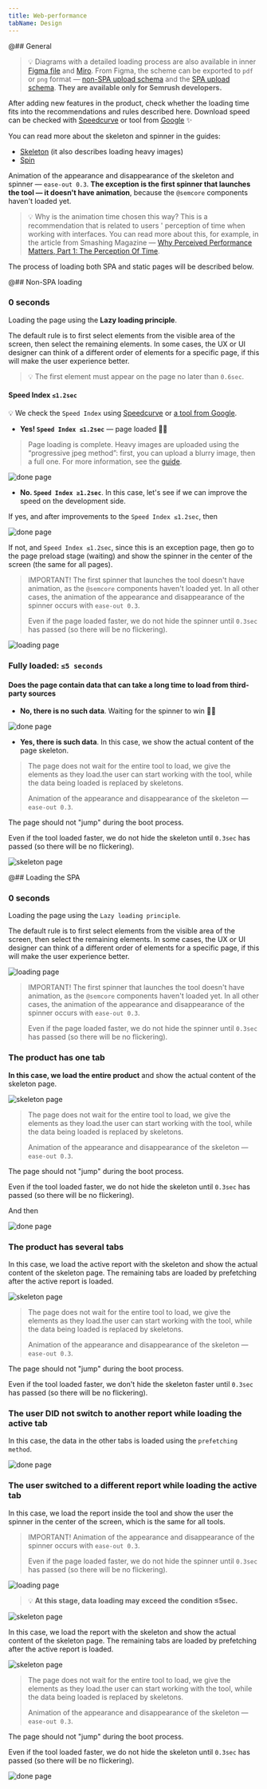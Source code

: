 ```yaml
---
title: Web-performance
tabName: Design
---
```


@## General

> 💡 Diagrams with a detailed loading process are also available in inner [Figma file](https://www.figma.com/file/eqmm39DfX895qOSM0KnQGb/Web-performance-schemes) and [Miro](https://miro.com/app/board/o9J_kp1mGGg=/). From Figma, the scheme can be exported to `pdf` or `png` format — [non-SPA upload schema](https://www.figma.com/file/eqmm39DfX895qOSM0KnQGb/Web-performance-schemes?node-id=21%3A559) and the [SPA upload schema](https://www.figma.com/file/eqmm39DfX895qOSM0KnQGb/Web-performance-schemes?node-id=21%3A560). **They are available only for Semrush developers.**

After adding new features in the product, check whether the loading time fits into the recommendations and rules described here. Download speed can be checked with [Speedcurve](https://speedcurve.com/) or tool from [Google](https://developers.google.com/speed/pagespeed/insights/) ✨

You can read more about the skeleton and spinner in the guides:

- [Skeleton](/components/skeleton/#adbd55) (it also describes loading heavy images)
- [Spin](/components/spin/)

Animation of the appearance and disappearance of the skeleton and spinner — `ease-out 0.3`. **The exception is the first spinner that launches the tool — it doesn't have animation**, because the `@semcore` components haven't loaded yet.

> 💡 Why is the animation time chosen this way? This is a recommendation that is related to users ' perception of time when working with interfaces. You can read more about this, for example, in the article from Smashing Magazine — [Why Perceived Performance Matters, Part 1: The Perception Of Time](https://www.smashingmagazine.com/2015/09/why-performance-matters-the-perception-of-time/).

The process of loading both SPA and static pages will be described below.

@## Non-SPA loading

### 0 seconds

Loading the page using the **Lazy loading principle**.

The default rule is to first select elements from the visible area of the screen, then select the remaining elements. In some cases, the UX or UI designer can think of a different order of elements for a specific page, if this will make the user experience better.

> 💡 The first element must appear on the page no later than `0.6sec`.

#### Speed Index `≤1.2sec`

💡 We check the `Speed Index` using [Speedcurve](https://speedcurve.com/) or [a tool from Google](https://developers.google.com/speed/pagespeed/insights/).

- **Yes! `Speed Index ≤1.2sec`** — page loaded 🕺🏻

> Page loading is complete. Heavy images are uploaded using the “progressive jpeg method”: first, you can upload a blurry image, then a full one. For more information, see the [guide](/components/skeleton).

![done page](static/done-page.png)

- **No. `Speed Index ≥1.2sec`**. In this case, let's see if we can improve the speed on the development side.

If yes, and after improvements to the `Speed Index ≤1.2sec`, then

![done page](static/done-page.png)

If not, and `Speed Index ≤1.2sec`, since this is an exception page, then go to the page preload stage (waiting) and show the spinner in the center of the screen (the same for all pages).

> IMPORTANT! The first spinner that launches the tool doesn't have animation, as the `@semcore` components haven't loaded yet. In all other cases, the animation of the appearance and disappearance of the spinner occurs with `ease-out 0.3`.
>
> Even if the page loaded faster, we do not hide the spinner until `0.3sec` has passed (so there will be no flickering).

![loading page](static/loading-page.png)

### Fully loaded: `≤5 seconds`

#### Does the page contain data that can take a long time to load from third-party sources

- **No, there is no such data**. Waiting for the spinner to win 🕺🏻

![done page](static/done-page.png)

- **Yes, there is such data**. In this case, we show the actual content of the page skeleton.

> The page does not wait for the entire tool to load, we give the elements as they load.the user can start working with the tool, while the data being loaded is replaced by skeletons.
>
> Animation of the appearance and disappearance of the skeleton — `ease-out 0.3`.

The page should not "jump" during the boot process.

Even if the tool loaded faster, we do not hide the skeleton until `0.3sec` has passed (so there will be no flickering).

![skeleton page](static/skeleton-page.png)

@## Loading the SPA

### 0 seconds

Loading the page using the `Lazy loading principle`.

The default rule is to first select elements from the visible area of the screen, then select the remaining elements. In some cases, the UX or UI designer can think of a different order of elements for a specific page, if this will make the user experience better.

![loading page](static/loading-spa-page.png)

> IMPORTANT! The first spinner that launches the tool doesn't have animation, as the `@semcore` components haven't loaded yet. In all other cases, the animation of the appearance and disappearance of the spinner occurs with `ease-out 0.3`.
>
> Even if the page loaded faster, we do not hide the spinner until `0.3sec` has passed (so there will be no flickering).

### The product has one tab

**In this case, we load the entire product** and show the actual content of the skeleton page.

![skeleton page](static/skeleton-spa-page2.png)

> The page does not wait for the entire tool to load, we give the elements as they load.the user can start working with the tool, while the data being loaded is replaced by skeletons.
>
> Animation of the appearance and disappearance of the skeleton — `ease-out 0.3`.

The page should not "jump" during the boot process.

Even if the tool loaded faster, we do not hide the skeleton until `0.3sec` has passed (so there will be no flickering).

And then

![done page](static/done-page.png)

### The product has several tabs

In this case, we load the active report with the skeleton and show the actual content of the skeleton page. The remaining tabs are loaded by prefetching after the active report is loaded.

![skeleton page](static/skeleton-spa-page1.png)

> The page does not wait for the entire tool to load, we give the elements as they load.the user can start working with the tool, while the data being loaded is replaced by skeletons.
>
> Animation of the appearance and disappearance of the skeleton — `ease-out 0.3`.

The page should not "jump" during the boot process.

Even if the tool loaded faster, we don't hide the skeleton faster until `0.3sec` has passed (so there will be no flickering).

### The user DID not switch to another report while loading the active tab

In this case, the data in the other tabs is loaded using the `prefetching method`.

![done page](static/done-page.png)

### The user switched to a different report while loading the active tab

In this case, we load the report inside the tool and show the user the spinner in the center of the screen, which is the same for all tools.

> IMPORTANT! Animation of the appearance and disappearance of the spinner occurs with `ease-out 0.3`.
>
> Even if the page loaded faster, we do not hide the spinner until `0.3sec` has passed (so there will be no flickering).

![loading page](static/loading-spa-page.png)

> 💡 **At this stage, data loading may exceed the condition ≤5sec.**

![skeleton page](static/skeleton-spa-page.png)

In this case, we load the report with the skeleton and show the actual content of the skeleton page. The remaining tabs are loaded by prefetching after the active report is loaded.

![skeleton page](static/skeleton-spa-page1.png)

> The page does not wait for the entire tool to load, we give the elements as they load.the user can start working with the tool, while the data being loaded is replaced by skeletons.
>
> Animation of the appearance and disappearance of the skeleton — `ease-out 0.3`.

The page should not "jump" during the boot process.

Even if the tool loaded faster, we do not hide the skeleton until `0.3sec` has passed (so there will be no flickering).

![done page](static/done-page.png)
